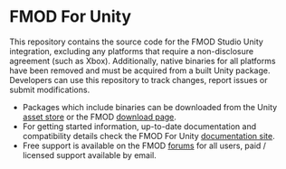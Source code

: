 # FMOD For Unity

This repository contains the source code for the FMOD Studio Unity integration, excluding any platforms that require a non-disclosure agreement (such as Xbox). Additionally, native binaries for all platforms have been removed and must be acquired from a built Unity package. Developers can use this repository to track changes, report issues or submit modifications.

* Packages which include binaries can be downloaded from the Unity [asset store](https://assetstore.unity.com/packages/tools/audio/fmod-for-unity-161631) or the FMOD [download page](https://fmod.com/download#unityintegration).
* For getting started information, up-to-date documentation and compatibility details check the FMOD For Unity [documentation site](https://fmod.com/resources/documentation-unity).
* Free support is available on the FMOD [forums](https://qa.fmod.com/c/unity) for all users, paid / licensed support available by email.
